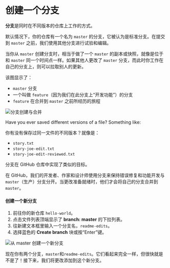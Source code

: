 # 创建一个分支

**分支**是同时在不同版本的仓库上工作的方式。

默认情况下，你的仓库有一个名为 `master` 的分支，它被认为是标准分支。在提交到 `master` 之前，我们使用其他分支进行试验和编辑。

当你从 `master` 创建分支时，相当于做了一个 `master` 的副本或快照，就像是位于和 `master` 同一个时间点一样。如果其他人更改了 `master` 分支，而此时你工作在自己的分支上，则可以拉取别人的更新。

该图显示了：

* `master` 分支
* 一个叫做 `feature`（因为我们在此分支上“开发功能”）的分支
* `feature` 在合并到 `master` 之前所经历的旅程

![&#x5206;&#x652F;&#x521B;&#x5EFA;&#x4E0E;&#x5408;&#x5E76;](https://guides.github.com/activities/hello-world/branching.png)

Have you ever saved different versions of a file? Something like:

你有没有保存过同一文件的不同版本？就像是：

* `story.txt`
* `story-joe-edit.txt`
* `story-joe-edit-reviewed.txt`

分支在 GitHub 仓库中实现了类似的目标。

在 GitHub，我们的开发者、作家和设计师使用分支来保持错误修复和功能开发与 `master`（生产）分支分开。当更改准备就绪时，他们才会将自己的分支合并到 `master`。

#### 创建一个新分支

1. 前往你的新仓库 `hello-world`。
2. 点击文件列表顶端显示了 **branch: master** 的下拉列表。
3. 往新建文本框里输入一个分支名，`readme-edits`。
4. 选择蓝色的 **Create branch** 块或按“Enter”键。

![&#x4ECE; master &#x521B;&#x5EFA;&#x4E00;&#x4E2A;&#x65B0;&#x5206;&#x652F;](https://guides.github.com/activities/hello-world/readme-edits.gif)

现在你有两个分支，`master`和`readme-edits`。它们看起来完全一样，但很快就是不是了！接下来，我们将更改添加到这个新分支。

